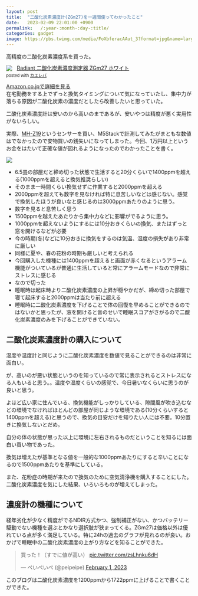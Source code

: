 ```yaml
---
layout: post
title:  "二酸化炭素濃度計(ZGm27)を一週間使ってわかったこと"
date:   2023-02-09 22:01:00 +0900
permalink:   /:year-:month-:day-:title/
categories: gadget
image: https://pbs.twimg.com/media/FoXbferacAAut_3?format=jpg&name=large
---
```

高精度の二酸化炭素濃度系を買った。


<div class="krb-amzlt-box" style="margin-bottom:0px;"><div class="krb-amzlt-image" style="float:left;margin:0px 12px 1px 0px;"><a href="https://www.amazon.co.jp/dp/B091JM1TBJ?&linkCode=li2&tag=peipeipe-22&linkId=90be8c1d5c85ced4762066f7400173fb&language=ja_JP&ref_=as_li_ss_il" target="_blank" rel="nofollow" rel="nofollow"><img border="0" src="//ws-fe.amazon-adsystem.com/widgets/q?_encoding=UTF8&ASIN=B091JM1TBJ&Format= _SL250_&ID=AsinImage&MarketPlace=JP&ServiceVersion=20070822&WS=1&tag=peipeipe-22&language=ja_JP" ></a><img src="https://ir-jp.amazon-adsystem.com/e/ir?t=peipeipe-22&language=ja_JP&l=li2&o=9&a=B091JM1TBJ" width="1" height="1" border="0" alt="" style="border:none !important; margin:0px !important;" /></div><div class="krb-amzlt-info" style="line-height:120%; margin-bottom: 10px"><div class="krb-amzlt-name" style="margin-bottom:10px;line-height:120%"><a href="https://www.amazon.co.jp/dp/B091JM1TBJ?&linkCode=li2&tag=peipeipe-22&linkId=90be8c1d5c85ced4762066f7400173fb&language=ja_JP&ref_=as_li_ss_il" name="amazletlink" target="_blank" rel="nofollow" rel="nofollow">Radiant 二酸化炭素濃度測定器 ZGm27 ホワイト</a><div class="krb-amzlt-powered-date" style="font-size:80%;margin-top:5px;line-height:120%">posted with <a href="https://kaereba.com/wind/" title="amazlet" target="_blank" rel="nofollow" rel="nofollow">カエレバ</a></div></div><div class="krb-amzlt-detail"></div><div class="krb-amzlt-sub-info" style="float: left;"><div class="krb-amzlt-link" style="margin-top: 5px"><a href="https://www.amazon.co.jp/dp/B091JM1TBJ?&linkCode=li2&tag=peipeipe-22&linkId=90be8c1d5c85ced4762066f7400173fb&language=ja_JP&ref_=as_li_ss_il" name="amazletlink" target="_blank" rel="nofollow" rel="nofollow">Amazon.co.jpで詳細を見る</a></div></div></div><div class="krb-amzlt-footer" style="clear: left"></div></div>
在宅勤務をする上でずっと換気タイミングについて気になっていたし、集中力が落ちる原因が二酸化炭素の濃度だとしたら改善したいと思っていた。


二酸化炭素濃度計は安いのから高いのまであるが、安いやつは精度が悪く実用性がないらしい。


実際、[MH-Z19](https://amzn.to/3jNBGVa)というセンサーを買い、M5Stackで計測してみたがまともな数値はでなかったので安物買いの銭失いになってしまった。今回、1万円以上というお金をはたいて正確な値が図れるようになったのでわかったことを書く。


![](https://i.imgur.com/wqISq5Q.jpg)

- 6.5畳の部屋だと締め切った状態で生活すると20分くらいで1400ppmを超える(1000ppmを超えると換気推奨らしい)
- そのまま一時間くらい換気せずに作業すると2000ppmを超える
- 2000ppmを超えても数字を見なければ特に息苦しいなどは感じない。感覚で換気したほうが良いなと感じるのは3000ppmあたりのように思う。
- 数字を見ると息苦しく思う
- 1500ppmを越えたあたりから集中力などに影響がでるように思う。
- 1000ppmを超えないようにするには10分おきくらいの換気、またはずっと窓を開けるなどが必要
- 今の時期(冬)などに10分おきに換気をするのは気温、湿度の損失があり非常に厳しい
- 同様に夏や、春の花粉の時期も厳しいと考えられる
- 今回購入した機種には1400ppmを超えると画面が赤くなるというアラーム機能がついているが普通に生活していると常にアラームモードなので非常にストレスに感じる
- なので切った
- 睡眠時は起床時より二酸化炭素濃度の上昇が穏やかだが、締め切った部屋で寝て起床すると2000ppmは当たり前に超える
- 睡眠時に二酸化炭素濃度を下げることで体の回復を早めることができるのではないかと思ったが、窓を開けると音のせいで睡眠スコアがさがるので二酸化炭素濃度のみを下げることができていない。



## 二酸化炭素濃度計の購入について
湿度や温度計と同じように二酸化炭素濃度を数値で見ることができるのは非常に面白い。


が、高いのが悪い状態というのを知っているので常に表示されるとストレスになる人もいると思う。。温度や湿度くらいの感覚で、今日暑いなくらいに思うのが良いと思う。


よほど広い家に住んでいる、換気機能がしっかりしている、隙間風が吹き込むなどの環境でなければほとんどの部屋が同じような環境である(10分くらいすると1400ppmを超える)と思うので、換気の目安だけを知りたい人には不要。10分置きに換気しないとだめ。


自分の体の状態が思った以上に環境に左右されるものだということを知るには面白い買い物であった。


換気は増えたが基準となる値を一般的な1000ppmあたりにすると辛いことになるので1500ppmあたりを基準にしている。


また、花粉症の時期が来たので換気のために空気清浄機を購入することにした。二酸化炭素濃度を気にした結果、いろいろものが増えてしまった。


## 濃度計の機種について
経年劣化が少なく精度がでるNDIR方式かつ、強制補正がない、かつバッテリー駆動でない機種を選ぶとかなり選択肢が狭まってくる。ZGm27は価格以外は優れている点が多く満足している。特に24hの過去のグラフが見れるのが良い。おかげで睡眠中の二酸化炭素濃度の上がり方などを知ることができた。



<blockquote class="twitter-tweet"><p lang="ja" dir="ltr">買った！（すでに値が高い） <a href="https://t.co/zsLhnku6dH">pic.twitter.com/zsLhnku6dH</a></p>&mdash; ぺいぺいぺ (@peipeipe) <a href="https://twitter.com/peipeipe/status/1620709204020588544?ref_src=twsrc%5Etfw">February 1, 2023</a></blockquote> <script async src="https://platform.twitter.com/widgets.js" charset="utf-8"></script>


このブログは二酸化炭素濃度を1200ppmから1722ppmに上げることで書くことができた。